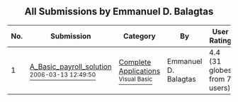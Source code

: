 ﻿<div align="center">

## All Submissions by Emmanuel D\. Balagtas

</div>

No.  | Submission | Category | By   | User Rating
---- | ---------- | -------- | ---- | -----------
1 | [A\_Basic\_payroll\_solution<br /><sup>2006-03-13 12:49:50</sup>](https://github.com/Planet-Source-Code/emmanuel-d-balagtas-a-basic-payroll-solution__1-64879) | [Complete Applications<br /><sup>Visual Basic</sup>](../ByCategory/complete-applications__1-27.md) | Emmanuel D\. Balagtas | 4.4 (31 globes from 7 users)
